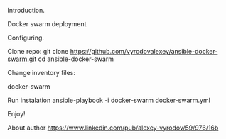 Introduction.

Docker swarm deployment

Configuring.

Clone repo:
git clone https://github.com/vyrodovalexey/ansible-docker-swarm.git
cd ansible-docker-swarm


Change inventory files:

docker-swarm


Run instalation
ansible-playbook -i docker-swarm docker-swarm.yml

Enjoy!


About author
https://www.linkedin.com/pub/alexey-vyrodov/59/976/16b
